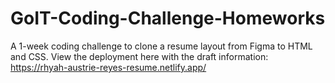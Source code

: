 ﻿# GoIT-Coding-Challenge-Homeworks
A 1-week coding challenge to clone a resume layout from Figma to HTML and CSS. View the deployment here with the draft information: https://rhyah-austrie-reyes-resume.netlify.app/
